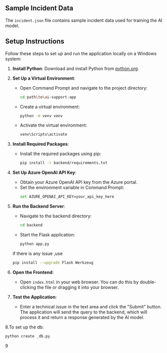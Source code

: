 
## Sample Incident Data

The `incident.json` file contains sample incident data used for training the AI model.

## Setup Instructions

Follow these steps to set up and run the application locally on a Windows system:

1. **Install Python**: Download and install Python from [python.org](https://www.python.org/downloads/).

2. **Set Up a Virtual Environment**:
   - Open Command Prompt and navigate to the project directory:
     ```bash
     cd path\to\ai-support-app
     ```
   - Create a virtual environment:
     ```bash
     python -m venv venv
     ```
   - Activate the virtual environment:
     ```bash
     venv\Scripts\activate
     ```

3. **Install Required Packages**:
   - Install the required packages using pip:
     ```bash
     pip install -r backend/requirements.txt
     ```

4. **Set Up Azure OpenAI API Key**:
   - Obtain your Azure OpenAI API key from the Azure portal.
   - Set the environment variable in Command Prompt:
     ```bash
     set AZURE_OPENAI_API_KEY=your_api_key_here
     ```

5. **Run the Backend Server**:
   - Navigate to the backend directory:
     ```bash
     cd backend
     ```
   - Start the Flask application:
     ```bash
     python app.py
     ```
   if there is any issue ,use
   ```bash
   pip install --upgrade Flask Werkzeug
   ```
6. **Open the Frontend**:
   - Open `index.html` in your web browser. You can do this by double-clicking the file or dragging it into your browser.

7. **Test the Application**:
   - Enter a technical issue in the text area and click the "Submit" button. The application will send the query to the backend, which will process it and return a response generated by the AI model.

8.To set up the db:
  ```bash
  python create _db.py
  ```
9